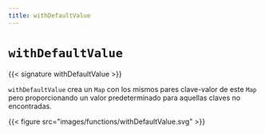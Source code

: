 ```yaml
---
title: withDefaultValue
---
```


# `withDefaultValue`

{{< signature withDefaultValue >}}

`withDefaultValue` crea un `Map` con los mismos pares clave-valor de este `Map` pero proporcionando un valor predeterminado para aquellas claves no encontradas.

{{< figure src="images/functions/withDefaultValue.svg" >}}
